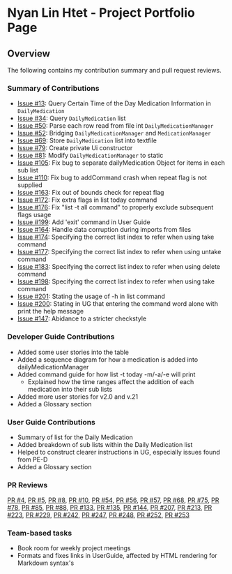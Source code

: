 # Nyan Lin Htet - Project Portfolio Page

## Overview
The following contains my contribution summary and pull request reviews.

### Summary of Contributions
- [Issue #13](https://github.com/AY2324S2-CS2113T-T09-1/tp/issues/13): Query Certain Time of the Day Medication Information in `DailyMedication`
- [Issue #34](https://github.com/AY2324S2-CS2113T-T09-1/tp/issues/34): Query `DailyMedication` list
- [Issue #50](https://github.com/AY2324S2-CS2113T-T09-1/tp/issues/50): Parse each row read from file int `DailyMedicationManager`
- [Issue #52](https://github.com/AY2324S2-CS2113T-T09-1/tp/issues/52): Bridging `DailyMedicationManager` and `MedicationManager`
- [Issue #69](https://github.com/AY2324S2-CS2113T-T09-1/tp/issues/69): Store `DailyMedication` list into textfile
- [Issue #79](https://github.com/AY2324S2-CS2113T-T09-1/tp/issues/79): Create private Ui constructor
- [Issue #81](https://github.com/AY2324S2-CS2113T-T09-1/tp/issues/81): Modify `DailyMedicationManager` to static
- [Issue #105](https://github.com/AY2324S2-CS2113T-T09-1/tp/issues/105): Fix bug to separate dailyMedication Object for items in each sub list
- [Issue #110](https://github.com/AY2324S2-CS2113T-T09-1/tp/issues/110): Fix bug to addCommand crash when repeat flag is not supplied
- [Issue #163](https://github.com/AY2324S2-CS2113T-T09-1/tp/issues/163): Fix out of bounds check for repeat flag
- [Issue #172](https://github.com/AY2324S2-CS2113T-T09-1/tp/issues/172): Fix extra flags in list today command
- [Issue #176](https://github.com/AY2324S2-CS2113T-T09-1/tp/issues/176): Fix "list -t all command" to properly exclude subsequent flags usage
- [Issue #199](https://github.com/AY2324S2-CS2113T-T09-1/tp/issues/199): Add 'exit' command in User Guide
- [Issue #164](https://github.com/AY2324S2-CS2113T-T09-1/tp/issues/164): Handle data corruption during imports from files
- [Issue #174](https://github.com/AY2324S2-CS2113T-T09-1/tp/issues/174): Specifying the correct list index to refer when using take command
- [Issue #177](https://github.com/AY2324S2-CS2113T-T09-1/tp/issues/177): Specifying the correct list index to refer when using untake command
- [Issue #183](https://github.com/AY2324S2-CS2113T-T09-1/tp/issues/183): Specifying the correct list index to refer when using delete command
- [Issue #198](https://github.com/AY2324S2-CS2113T-T09-1/tp/issues/198): Specifying the correct list index to refer when using take command
- [Issue #201](https://github.com/AY2324S2-CS2113T-T09-1/tp/issues/201): Stating the usage of -h in list command
- [Issue #200](https://github.com/AY2324S2-CS2113T-T09-1/tp/issues/200): Stating in UG that entering the command word alone with print the help message
- [Issue #147](https://github.com/AY2324S2-CS2113T-T09-1/tp/issues/147): Abidance to a stricter checkstyle


### Developer Guide Contributions
- Added some user stories into the table
- Added a sequence diagram for how a medication is added into dailyMedicationManager
- Added command guide for  how list -t today -m/-a/-e will print
  - Explained how the time ranges affect the addition of each medication into their sub lists
- Added more user stories for v2.0 and v.21
- Added a Glossary section

### User Guide Contributions
- Summary of list for the Daily Medication
- Added breakdown of sub lists within the Daily Medication list
- Helped to construct clearer instructions in UG, especially issues found from PE-D
- Added a Glossary section

### PR Reviews
[PR #4](https://github.com/AY2324S2-CS2113T-T09-1/tp/pull/4),
[PR #5](https://github.com/AY2324S2-CS2113T-T09-1/tp/pull/5),
[PR #8](https://github.com/AY2324S2-CS2113T-T09-1/tp/pull/8),
[PR #10](https://github.com/AY2324S2-CS2113T-T09-1/tp/pull/10),
[PR #54](https://github.com/AY2324S2-CS2113T-T09-1/tp/pull/54),
[PR #56](https://github.com/AY2324S2-CS2113T-T09-1/tp/pull/56),
[PR #57](https://github.com/AY2324S2-CS2113T-T09-1/tp/pull/57),
[PR #68](https://github.com/AY2324S2-CS2113T-T09-1/tp/pull/68),
[PR #75](https://github.com/AY2324S2-CS2113T-T09-1/tp/pull/75),
[PR #78](https://github.com/AY2324S2-CS2113T-T09-1/tp/pull/78),
[PR #85](https://github.com/AY2324S2-CS2113T-T09-1/tp/pull/85),
[PR #88](https://github.com/AY2324S2-CS2113T-T09-1/tp/pull/88),
[PR #133](https://github.com/AY2324S2-CS2113T-T09-1/tp/pull/133),
[PR #135](https://github.com/AY2324S2-CS2113T-T09-1/tp/pull/135),
[PR #144](https://github.com/AY2324S2-CS2113T-T09-1/tp/pull/144),
[PR #207](https://github.com/AY2324S2-CS2113T-T09-1/tp/pull/207),
[PR #213](https://github.com/AY2324S2-CS2113T-T09-1/tp/pull/213),
[PR #223](https://github.com/AY2324S2-CS2113T-T09-1/tp/pull/223),
[PR #229](https://github.com/AY2324S2-CS2113T-T09-1/tp/pull/229),
[PR #242](https://github.com/AY2324S2-CS2113T-T09-1/tp/pull/242),
[PR #247](https://github.com/AY2324S2-CS2113T-T09-1/tp/pull/247),
[PR #248](https://github.com/AY2324S2-CS2113T-T09-1/tp/pull/248),
[PR #252](https://github.com/AY2324S2-CS2113T-T09-1/tp/issues/252),
[PR #253](https://github.com/AY2324S2-CS2113T-T09-1/tp/issues/253)

### Team-based tasks
- Book room for weekly project meetings
- Formats and fixes links in UserGuide, affected by HTML rendering for Markdown syntax's
